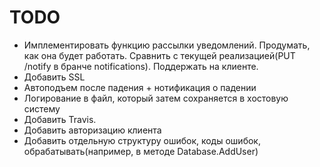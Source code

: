 # TODO

* Имплементировать функцию рассылки уведомлений. Продумать, как она будет работать. Сравнить с текущей реализацией(PUT /notify в бранче notifications). Поддержать на клиенте.
* Добавить SSL
* Автоподъем после падения + нотификация о падении
* Логирование в файл, который затем сохраняется в хостовую систему
* Добавить Travis.
* Добавить авторизацию клиента
* Добавить отдельную структуру ошибок, коды ошибок, обрабатывать(например, в методе Database.AddUser)
